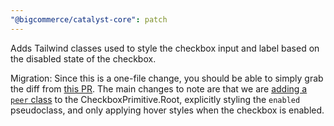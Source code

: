 ```yaml
---
"@bigcommerce/catalyst-core": patch
---
```


Adds Tailwind classes used to style the checkbox input and label based on the disabled state of the checkbox.

Migration:
Since this is a one-file change, you should be able to simply grab the diff from [this PR](https://github.com/bigcommerce/catalyst/pull/2399). The main changes to note are that we are [adding a `peer` class](https://v3.tailwindcss.com/docs/hover-focus-and-other-states#styling-based-on-sibling-state) to the CheckboxPrimitive.Root, explicitly styling the `enabled` pseudoclass, and only applying hover styles when the checkbox is enabled.
